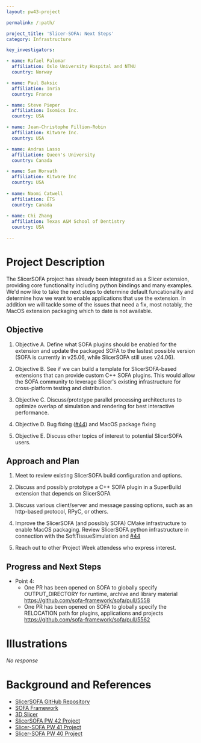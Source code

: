```yaml
---
layout: pw43-project

permalink: /:path/

project_title: 'Slicer-SOFA: Next Steps'
category: Infrastructure

key_investigators:

- name: Rafael Palomar
  affiliation: Oslo University Hospital and NTNU
  country: Norway

- name: Paul Baksic
  affiliation: Inria
  country: France

- name: Steve Pieper
  affiliation: Isomics Inc.
  country: USA

- name: Jean-Christophe Fillion-Robin
  affiliation: Kitware Inc.
  country: USA

- name: Andras Lasso
  affiliation: Queen's University
  country: Canada

- name: Sam Horvath
  affiliation: Kitware Inc
  country: USA
  
- name: Naomi Catwell
  affiliation: ÉTS
  country: Canada
  
- name: Chi Zhang
  affiliation: Texas A&M School of Dentistry
  country: USA

---
```


# Project Description

<!-- Add a short paragraph describing the project. -->


The SlicerSOFA project has already been integrated as a Slicer extension, providing core functionality including python bindings and many examples.
We'd now like to take the next steps to determine default funcationality and determine how we want to enable applications that use the extension. In addition we will tackle some of the issues that need a fix, most notably, the MacOS extension packaging which to date is not available.

## Objective

<!-- Describe here WHAT you would like to achieve (what you will have as end result). -->


1. Objective A. Define what SOFA plugins should be enabled for the extension and update the packaged SOFA to the lastest possible version (SOFA is currently in v25.06, while SlicerSOFA still uses v24.06).

2. Objective B. See if we can build a template for SlicerSOFA-based extensions that can provide custom C++ SOFA plugins.
This would allow the SOFA community to leverage Slicer's existing infrastructure for cross-platform testing and distribution.

3. Objective C. Discuss/prototype parallel processing architectures to optimize overlap of simulation and rendering for best interactive performance.
 
4. Objective D. Bug fixing ([#44](https://github.com/slicer/slicersofa/issues/44)) and MacOS package fixing

5. Objective E. Discuss other topics of interest to potential SlicerSOFA users.

## Approach and Plan

<!-- Describe here HOW you would like to achieve the objectives stated above. -->

1. Meet to review existing SlicerSOFA build configuration and options.

2. Discuss and possibly prototype a C++ SOFA plugin in a SuperBuild extension that depends on SlicerSOFA

3. Discuss various client/server and message passing options, such as an http-based protocol, RPyC, or others.
   
4. Improve the SlicerSOFA (and possibly SOFA) CMake infrastructure to enable MacOS packaging. Review SlicerSOFA python infrastructure in connection with the SoftTissueSimulation and [#44](https://github.com/Slicer/SlicerSOFA/issues/44) 

6. Reach out to other Project Week attendess who express interest.


## Progress and Next Steps

<!-- Update this section as you make progress, describing of what you have ACTUALLY DONE.
     If there are specific steps that you could not complete then you can describe them here, too. -->

- Point 4:
  - One PR has been opened on SOFA to globally specify OUTPUT_DIRECTORY for runtime, archive and library material https://github.com/sofa-framework/sofa/pull/5558
  - One PR has been opened on SOFA to globally specify the RELOCATION path for plugins, applications and projects https://github.com/sofa-framework/sofa/pull/5562

# Illustrations

<!-- Add pictures and links to videos that demonstrate what has been accomplished. -->


_No response_



# Background and References

<!-- If you developed any software, include link to the source code repository.
     If possible, also add links to sample data, and to any relevant publications. -->


- [SlicerSOFA GitHub Repository](https://github.com/Slicer/SlicerSOFA)
- [SOFA Framework](https://www.sofa-framework.org/)
- [3D Slicer](https://www.slicer.org/)
- [SlicerSOFA PW 42 Project](https://projectweek.na-mic.org/PW42_2025_GranCanaria/Projects/SlicerSofaIntegrationOfSofaWith3DSlicerForAdvancedMedicalSimulations/)
- [Slicer-SOFA PW 41 Project](https://projectweek.na-mic.org/PW41_2024_MIT/Projects/SlicerSofa/)
- [Slicer-SOFA PW 40 Project](https://projectweek.na-mic.org/PW40_2024_GranCanaria/Projects/SlicerSofaIntegration/)
